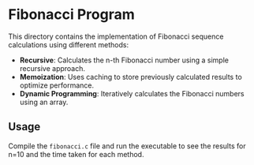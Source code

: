 # Fibonacci Program

This directory contains the implementation of Fibonacci sequence calculations using different methods:

- **Recursive**: Calculates the n-th Fibonacci number using a simple recursive approach.
- **Memoization**: Uses caching to store previously calculated results to optimize performance.
- **Dynamic Programming**: Iteratively calculates the Fibonacci numbers using an array.

## Usage

Compile the `fibonacci.c` file and run the executable to see the results for n=10 and the time taken for each method.